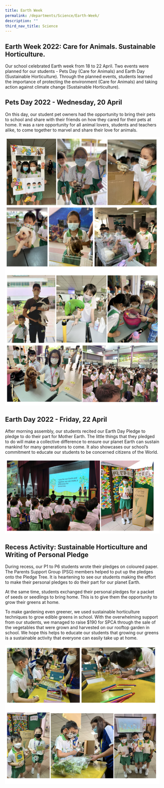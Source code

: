 ```yaml
---
title: Earth Week
permalink: /departments/Science/Earth-Week/
description: ""
third_nav_title: Science
---
```

Earth Week 2022: Care for Animals. Sustainable Horticulture.
------------------------------------------------------------

Our school celebrated Earth week from 18 to 22 April. Two events were planned for our students - Pets Day (Care for Animals) and Earth Day (Sustainable Horticulture). Through the planned events, students learned the importance of protecting the environment (Care for Animals) and taking action against climate change (Sustainable Horticulture).

  

Pets Day 2022 - Wednesday, 20 April
-----------------------------------

On this day, our student pet owners had the opportunity to bring their pets to school and share with their friends on how they cared for their pets at home. It was a rare opportunity for all animal lovers, students and teachers alike, to come together to marvel and share their love for animals.

![](/images/earthweek.png)

Earth Day 2022 - Friday, 22 April
---------------------------------

After morning assembly, our students recited our Earth Day Pledge to pledge to do their part for Mother Earth. The little things that they pledged to do will make a collective difference to ensure our planet Earth can sustain mankind for many generations to come. It also showcases our school’s commitment to educate our students to be concerned citizens of the World.

![](/images/Earth%20Day%202022.png)

Recess Activity: Sustainable Horticulture and Writing of Personal Pledge
------------------------------------------------------------------------

During recess, our P1 to P6 students wrote their pledges on coloured paper. The Parents Support Group (PSG) members helped to put up the pledges onto the Pledge Tree. It is heartening to see our students making the effort to make their personal pledges to do their part for our planet Earth.

  

At the same time, students exchanged their personal pledges for a packet of seeds or seedlings to bring home. This is to give them the opportunity to grow their greens at home.

  

To make gardening even greener, we used sustainable horticulture techniques to grow edible greens in school. With the overwhelming support from our students, we managed to raise $190 for SPCA through the sale of the vegetables that were grown and harvested on our rooftop garden in school. We hope this helps to educate our students that growing our greens is a sustainable activity that everyone can easily take up at home.

![](/images/earthweek2.png)